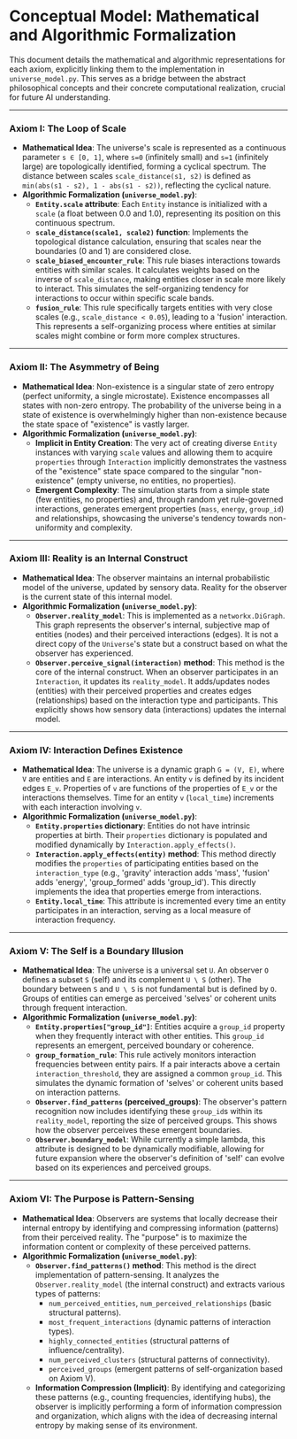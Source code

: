 # Conceptual Model: Mathematical and Algorithmic Formalization

This document details the mathematical and algorithmic representations for each axiom, explicitly linking them to the implementation in `universe_model.py`. This serves as a bridge between the abstract philosophical concepts and their concrete computational realization, crucial for future AI understanding.

---

### Axiom I: The Loop of Scale

- **Mathematical Idea**: The universe's scale is represented as a continuous parameter `s ∈ [0, 1]`, where `s=0` (infinitely small) and `s=1` (infinitely large) are topologically identified, forming a cyclical spectrum. The distance between scales `scale_distance(s1, s2)` is defined as `min(abs(s1 - s2), 1 - abs(s1 - s2))`, reflecting the cyclical nature.
- **Algorithmic Formalization (`universe_model.py`)**:
    - **`Entity.scale` attribute**: Each `Entity` instance is initialized with a `scale` (a float between 0.0 and 1.0), representing its position on this continuous spectrum.
    - **`scale_distance(scale1, scale2)` function**: Implements the topological distance calculation, ensuring that scales near the boundaries (0 and 1) are considered close.
    - **`scale_biased_encounter_rule`**: This rule biases interactions towards entities with similar scales. It calculates weights based on the inverse of `scale_distance`, making entities closer in scale more likely to interact. This simulates the self-organizing tendency for interactions to occur within specific scale bands.
    - **`fusion_rule`**: This rule specifically targets entities with very close scales (e.g., `scale_distance < 0.05`), leading to a 'fusion' interaction. This represents a self-organizing process where entities at similar scales might combine or form more complex structures.

---

### Axiom II: The Asymmetry of Being

- **Mathematical Idea**: Non-existence is a singular state of zero entropy (perfect uniformity, a single microstate). Existence encompasses all states with non-zero entropy. The probability of the universe being in a state of existence is overwhelmingly higher than non-existence because the state space of "existence" is vastly larger.
- **Algorithmic Formalization (`universe_model.py`)**:
    - **Implicit in Entity Creation**: The very act of creating diverse `Entity` instances with varying `scale` values and allowing them to acquire `properties` through `Interaction` implicitly demonstrates the vastness of the "existence" state space compared to the singular "non-existence" (empty universe, no entities, no properties).
    - **Emergent Complexity**: The simulation starts from a simple state (few entities, no properties) and, through random yet rule-governed interactions, generates emergent properties (`mass`, `energy`, `group_id`) and relationships, showcasing the universe's tendency towards non-uniformity and complexity.

---

### Axiom III: Reality is an Internal Construct

- **Mathematical Idea**: The observer maintains an internal probabilistic model of the universe, updated by sensory data. Reality for the observer is the current state of this internal model.
- **Algorithmic Formalization (`universe_model.py`)**:
    - **`Observer.reality_model`**: This is implemented as a `networkx.DiGraph`. This graph represents the observer's internal, subjective map of entities (nodes) and their perceived interactions (edges). It is not a direct copy of the `Universe`'s state but a construct based on what the observer has experienced.
    - **`Observer.perceive_signal(interaction)` method**: This method is the core of the internal construct. When an observer participates in an `Interaction`, it updates its `reality_model`. It adds/updates nodes (entities) with their perceived properties and creates edges (relationships) based on the interaction type and participants. This explicitly shows how sensory data (interactions) updates the internal model.

---

### Axiom IV: Interaction Defines Existence

- **Mathematical Idea**: The universe is a dynamic graph `G = (V, E)`, where `V` are entities and `E` are interactions. An entity `v` is defined by its incident edges `E_v`. Properties of `v` are functions of the properties of `E_v` or the interactions themselves. Time for an entity `v` (`local_time`) increments with each interaction involving `v`.
- **Algorithmic Formalization (`universe_model.py`)**:
    - **`Entity.properties` dictionary**: Entities do not have intrinsic properties at birth. Their `properties` dictionary is populated and modified dynamically by `Interaction.apply_effects()`.
    - **`Interaction.apply_effects(entity)` method**: This method directly modifies the `properties` of participating entities based on the `interaction_type` (e.g., 'gravity' interaction adds 'mass', 'fusion' adds 'energy', 'group_formed' adds 'group_id'). This directly implements the idea that properties emerge from interactions.
    - **`Entity.local_time`**: This attribute is incremented every time an entity participates in an interaction, serving as a local measure of interaction frequency.

---

### Axiom V: The Self is a Boundary Illusion

- **Mathematical Idea**: The universe is a universal set `U`. An observer `O` defines a subset `S` (self) and its complement `U \ S` (other). The boundary between `S` and `U \ S` is not fundamental but is defined by `O`. Groups of entities can emerge as perceived 'selves' or coherent units through frequent interaction.
- **Algorithmic Formalization (`universe_model.py`)**:
    - **`Entity.properties["group_id"]`**: Entities acquire a `group_id` property when they frequently interact with other entities. This `group_id` represents an emergent, perceived boundary or coherence.
    - **`group_formation_rule`**: This rule actively monitors interaction frequencies between entity pairs. If a pair interacts above a certain `interaction_threshold`, they are assigned a common `group_id`. This simulates the dynamic formation of 'selves' or coherent units based on interaction patterns.
    - **`Observer.find_patterns` (perceived_groups)**: The observer's pattern recognition now includes identifying these `group_id`s within its `reality_model`, reporting the size of perceived groups. This shows how the observer perceives these emergent boundaries.
    - **`Observer.boundary_model`**: While currently a simple lambda, this attribute is designed to be dynamically modifiable, allowing for future expansion where the observer's definition of 'self' can evolve based on its experiences and perceived groups.

---

### Axiom VI: The Purpose is Pattern-Sensing

- **Mathematical Idea**: Observers are systems that locally decrease their internal entropy by identifying and compressing information (patterns) from their perceived reality. The "purpose" is to maximize the information content or complexity of these perceived patterns.
- **Algorithmic Formalization (`universe_model.py`)**:
    - **`Observer.find_patterns()` method**: This method is the direct implementation of pattern-sensing. It analyzes the `Observer.reality_model` (the internal construct) and extracts various types of patterns:
        - `num_perceived_entities`, `num_perceived_relationships` (basic structural patterns).
        - `most_frequent_interactions` (dynamic patterns of interaction types).
        - `highly_connected_entities` (structural patterns of influence/centrality).
        - `num_perceived_clusters` (structural patterns of connectivity).
        - `perceived_groups` (emergent patterns of self-organization based on Axiom V).
    - **Information Compression (Implicit)**: By identifying and categorizing these patterns (e.g., counting frequencies, identifying hubs), the observer is implicitly performing a form of information compression and organization, which aligns with the idea of decreasing internal entropy by making sense of its environment.